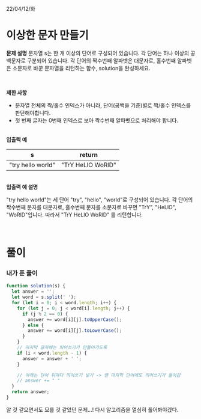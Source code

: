 22/04/12/화

<h1>이상한 문자 만들기</h1>

<strong>문제 설명</strong>
문자열 s는 한 개 이상의 단어로 구성되어 있습니다. 각 단어는 하나 이상의 공백문자로 구분되어 있습니다. 각 단어의 짝수번째 알파벳은 대문자로, 홀수번째 알파벳은 소문자로 바꾼 문자열을 리턴하는 함수, solution을 완성하세요.

<br>

<strong>제한 사항</strong>

- 문자열 전체의 짝/홀수 인덱스가 아니라, 단어(공백을 기준)별로 짝/홀수 인덱스를 판단해야합니다.
- 첫 번째 글자는 0번째 인덱스로 보아 짝수번째 알파벳으로 처리해야 합니다.

<br>
<strong>입출력 예</strong>

| s                 | return            |
| ----------------- | ----------------- |
| "try hello world" | "TrY HeLlO WoRlD" |

<br>
<strong>입출력 예 설명 </strong>

"try hello world"는 세 단어 "try", "hello", "world"로 구성되어 있습니다. 각 단어의 짝수번째 문자를 대문자로, 홀수번째 문자를 소문자로 바꾸면 "TrY", "HeLlO", "WoRlD"입니다. 따라서 "TrY HeLlO WoRlD" 를 리턴합니다.

<br>

<h1>풀이</h1>
<h3>내가 푼 풀이</h3>

```javascript
function solution(s) {
  let answer = '';
  let word = s.split(' ');
  for (let i = 0; i < word.length; i++) {
    for (let j = 0; j < word[i].length; j++) {
      if (j % 2 == 0) {
        answer += word[i][j].toUpperCase();
      } else {
        answer += word[i][j].toLowerCase();
      }
    }
    // 마지막 글자에는 띄어쓰기가 안들어가도록 
    if (i < word.length - 1) {
      answer = answer + ' ';
    }

    // 아래는 단어 뒤마다 띄어쓰기 넣기 -> 맨 마지막 단어에도 띄어쓰기가 들어감 
    // answer += " " 
  }
  return answer;
}
```

알 것 같으면서도 모를 것 같았던 문제...! 다시 알고리즘을 열심히 풀어봐야겠다. 